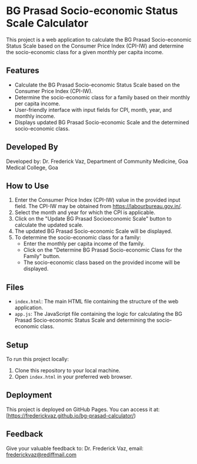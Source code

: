 # BG Prasad Socio-economic Status Scale Calculator

This project is a web application to calculate the BG Prasad Socio-economic Status Scale based on the Consumer Price Index (CPI-IW) and determine the socio-economic class for a given monthly per capita income.

## Features

- Calculate the BG Prasad Socio-economic Status Scale based on the Consumer Price Index (CPI-IW).
- Determine the socio-economic class for a family based on their monthly per capita income.
- User-friendly interface with input fields for CPI, month, year, and monthly income.
- Displays updated BG Prasad Socio-economic Scale and the determined socio-economic class.

## Developed By

Developed by: Dr. Frederick Vaz, Department of Community Medicine, Goa Medical College, Goa

## How to Use

1. Enter the Consumer Price Index (CPI-IW) value in the provided input field. The CPI-IW may be obtained from https://labourbureau.gov.in/.
2. Select the month and year for which the CPI is applicable.
3. Click on the "Update BG Prasad Socioeconomic Scale" button to calculate the updated scale.
4. The updated BG Prasad Socio-economic Scale will be displayed.
5. To determine the socio-economic class for a family:
   - Enter the monthly per capita income of the family.
   - Click on the "Determine BG Prasad Socio-economic Class for the Family" button.
   - The socio-economic class based on the provided income will be displayed.

## Files

- `index.html`: The main HTML file containing the structure of the web application.
- `app.js`: The JavaScript file containing the logic for calculating the BG Prasad Socio-economic Status Scale and determining the socio-economic class.

## Setup

To run this project locally:

1. Clone this repository to your local machine.
2. Open `index.html` in your preferred web browser.

## Deployment

This project is deployed on GitHub Pages. You can access it at: [https://frederickvaz.github.io/bg-prasad-calculator/)

## Feedback

Give your valuable feedback to: Dr. Frederick Vaz, email: frederickvaz@rediffmail.com
